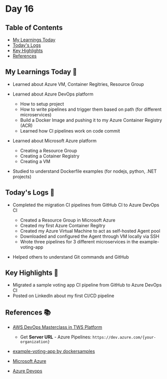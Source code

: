 # Day 16


## Table of Contents

- [My Learnings Today](#my-learnings-today-)
- [Today's Logs](#todays-logs-)
- [Key Highlights](#key-highlights-)
- [References](#references-)



## My Learnings Today 🎯

- Learned about Azure VM, Container Regitries, Resource Group

- Learned about Azure DevOps platform
  - How to setup project
  - How to write pipelines and trigger them based on path (for different microservices)
  - Build a Docker Image and pushing it to my Azure Container Registry (ACR)
  - Learned how CI pipelines work on code commit

- Learned about Microsoft Azure platform
  - Creating a Resource Group
  - Creating a Cotainer Registry
  - Creating a VM

- Studied to understand Dockerfile examples (for nodejs, python, .NET projects)



## Today's Logs 📅

- Completed the migration CI pipelines from GitHub CI to Azure DevOps CI
  - Created a Resource Group in Microsoft Azure
  - Created my first Azure Container Regitry
  - Created my Azure Virtual Machine to act as self-hosted Agent pool
  - Downloaded and configured the Agent through VM locally via SSH
  - Wrote three pipelines for 3 different microservices in the example-voting-app

- Helped others to understand Git commands and GitHub



## Key Highlights 🌟

- Migrated a sample voting app CI pipeline from GitHub to Azure DevOps CI
- Posted on LinkedIn about my first CI/CD pipeline



## References 📚

- [AWS DevOps Masterclass in TWS Platform](https://learn.microsoft.com/en-us/azure/devops/pipelines/agents/linux-agent?view=azure-devops)
  - Get **Server URL** - Azure Pipelines: `https://dev.azure.com/{your-organization}`

- [example-voting-app by dockersamples](https://github.com/dockersamples/example-voting-app)
- [Microsoft Azure](https://portal.azure.com/#home)
- [Azure Devops](https://aex.dev.azure.com)
